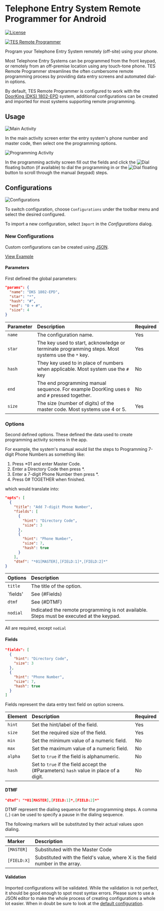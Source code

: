 # Telephone Entry System Remote Programmer for Android

[![License](https://img.shields.io/badge/License-Apache%202.0-blue.svg)](https://opensource.org/licenses/Apache-2.0)

[![TES Remote Programmer](images/github_graphic.png)](http://mobile.thauvin.net/android/)

Program your Telephone Entry System remotely (off-site) using your phone.

Most Telephone Entry Systems can be programmed from the front keypad, or remotely from an off-premise location using any touch-tone phone. TES Remote Programmer streamlines the often cumbersome remote programming process by providing data entry screens and automated dial-in options.

By default, TES Remote Programmer is configured to work with the [DoorKing (DKS) 1802-EPD](http://www.doorking.com/telephone/1802-entry-system) system, additional configurations can be created and imported for most systems supporting remote programming.

## Usage

![Main Activity](images/screenshots/main_activity_framed_small.png)

In the main activity screen enter the entry system's phone number and master code, then select one the programming options.

![Programming Activity](images/screenshots/add_phone_number_framed_small.png)

In the programming activity screen fill out the fields and click the ![Dial](images/call_fab.png) floating button (if available) to dial the programming in or the ![Dial](images/dialpad_fab.png) floating button to scroll through the manual (keypad) steps.

## Configurations

![Configurations](images/screenshots/configurations_framed_small.png)

To switch configuration, choose `Configurations` under the toolbar menu and select the desired configured.

To import a new configuration, select `Import` in the _Configurations_ dialog.

### New Configurations

Custom configurations can be created using [JSON](http://www.json.org/). 

[View Example](app/src/main/res/raw/dks_1802_epd.json)

#### Parameters

First defined the global parameters:

```json
"params": {
  "name": "DKS 1802-EPD",
  "star": "*",
  "hash": "#",
  "end": "0 + #",
  "size": 4
}
```

| Parameter  | Description                                                                                      | Required |
|:-----------|:-------------------------------------------------------------------------------------------------|:---------|
|`name`      | The configuration name.                                                                          | Yes      |
|`star`      | The key used to start, acknowledge or terminate programming steps. Most systems use the `*` key. | Yes      |
|`hash`      | They key used to in place of numbers when applicable. Most system use the `#` key                | No       |
|`end`       | The end programming manual sequence. For example DoorKing uses `0` and `#` pressed together.     | No       |
|`size`      | The size (number of digits) of the master code. Most systems use 4 or 5.                         | Yes      |

### Options

Second defined options. These defined the data used to create programming activity screens in the app.

For example, the system's manual would list the steps to Programming 7-digit Phone Numbers as something like:

1. Press *01 and enter Master Code.
2. Enter a Directory Code then press *.
3. Enter a 7-digit Phone Number then press *.
4. Press 0# TOGETHER when finished.

which would translate into:

```json
"opts": [
  {
    "title": "Add 7-digit Phone Number",
    "fields": [
      {
        "hint": "Directory Code",
        "size": 3
      },
      {
        "hint": "Phone Number",
        "size": 7,
        "hash": true
      }
    ],
    "dtmf": "*01[MASTER],[FIELD:1]*,[FIELD:2]*"
}
```

| Options | Description                                                                              |
|:--------|:-----------------------------------------------------------------------------------------|
|`title`  | The title of the option.                                                                 |
|`fields' | See (#Fields)                                                                            |
|`dtmf`   | See (#DTMF)                                                                              |
|`nodial` | Indicated the remote programming is not available. Steps must be executed at the keypad. |

All are required, except `nodial`

#### Fields

```json
"fields": [
  {
    "hint": "Directory Code",
    "size": 3
  },
  {
    "hint": "Phone Number",
    "size": 7,
    "hash": true
  }
]
```

Fields represent the data entry text field on option screens.

| Element | Description                                                                           | Required |
|:--------|:--------------------------------------------------------------------------------------|:---------|
|`hint`   | Set the hint/label of the field.                                                      | Yes      |
|`size`   | Set the required size of the field.                                                   | Yes      |
|`min`    | Set the minimum value of a numeric field.                                             | No       |
|`max`    | Set the maximum value of a numeric field.                                             | No       |
|`alpha`  | Set to `true` if the field is alphanumeric.                                           | No       |
|`hash`   | Set to `true` if the field accept the (#Parameters) `hash` value in place of a digit. | No       |


#### DTMF

```json
"dtmf": "*01[MASTER],[FIELD:1]*,[FIELD:2]*"
```

DTMF represent the dialing sequence for the programming steps. A comma (`,`) can be used to specify a pause in the dialing sequence.

The following markers will be substituted by their actual values upon dialing.

| Marker     | Description                                                                   |
|:-----------|:------------------------------------------------------------------------------|
|`[MASTER]`  | Substituted with the Master Code                                              |
|`[FIELD:X]` | Substituted with the field's value, where X is the field number in the array. |

#### Validation

Imported configurations will be validated. While the validation is not perfect, it should be good enough to spot most syntax errors. Please sure to use a JSON editor to make the whole process of creating configurations a whole lot easier. When in doubt be sure to look at the [default configuration](app/src/main/res/raw/dks_1802_epd.json).


